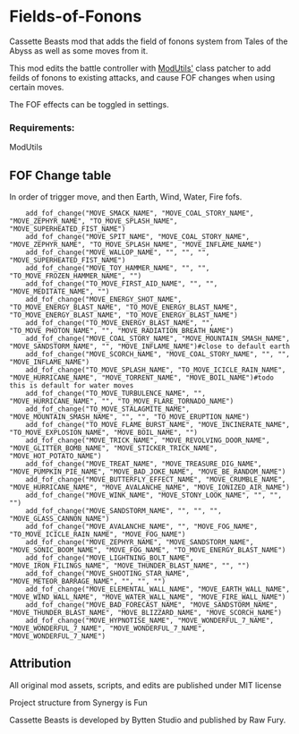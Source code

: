 # Fields-of-Fonons
Cassette Beasts mod that adds the field of fonons system from Tales of the Abyss as well as some moves from it.

This mod edits the battle controller with [ModUtils'](https://github.com/Yukitty/CassetteBeasts-modutils) class patcher to add feilds of fonons to existing attacks, and cause FOF changes when using certain moves.

The FOF effects can be toggled in settings.

### Requirements:
ModUtils

## FOF Change table
In order of trigger move, and then Earth, Wind, Water, Fire fofs.
```
	add_fof_change("MOVE_SMACK_NAME", "MOVE_COAL_STORY_NAME", "MOVE_ZEPHYR_NAME", "TO_MOVE_SPLASH_NAME", "MOVE_SUPERHEATED_FIST_NAME")
	add_fof_change("MOVE_SPIT_NAME", "MOVE_COAL_STORY_NAME", "MOVE_ZEPHYR_NAME", "TO_MOVE_SPLASH_NAME", "MOVE_INFLAME_NAME")
	add_fof_change("MOVE_WALLOP_NAME", "", "", "", "MOVE_SUPERHEATED_FIST_NAME")
	add_fof_change("MOVE_TOY_HAMMER_NAME", "", "", "TO_MOVE_FROZEN_HAMMER_NAME", "")
	add_fof_change("TO_MOVE_FIRST_AID_NAME", "", "", "MOVE_MEDITATE_NAME", "")
	add_fof_change("MOVE_ENERGY_SHOT_NAME", "TO_MOVE_ENERGY_BLAST_NAME", "TO_MOVE_ENERGY_BLAST_NAME", "TO_MOVE_ENERGY_BLAST_NAME", "TO_MOVE_ENERGY_BLAST_NAME")
	add_fof_change("TO_MOVE_ENERGY_BLAST_NAME", "", "TO_MOVE_PHOTON_NAME", "", "MOVE_RADIATION_BREATH_NAME")
	add_fof_change("MOVE_COAL_STORY_NAME", "MOVE_MOUNTAIN_SMASH_NAME", "MOVE_SANDSTORM_NAME", "", "MOVE_INFLAME_NAME")#close to default earth
	add_fof_change("MOVE_SCORCH_NAME", "MOVE_COAL_STORY_NAME", "", "", "MOVE_INFLAME_NAME")
	add_fof_change("TO_MOVE_SPLASH_NAME", "TO_MOVE_ICICLE_RAIN_NAME", "MOVE_HURRICANE_NAME", "MOVE_TORRENT_NAME", "MOVE_BOIL_NAME")#todo this is default for water moves
	add_fof_change("TO_MOVE_TURBULENCE_NAME", "", "MOVE_HURRICANE_NAME", "", "TO_MOVE_FLARE_TORNADO_NAME")
	add_fof_change("TO_MOVE_STALAGMITE_NAME", "MOVE_MOUNTAIN_SMASH_NAME", "", "", "TO_MOVE_ERUPTION_NAME")
	add_fof_change("TO_MOVE_FLAME_BURST_NAME", "MOVE_INCINERATE_NAME", "TO_MOVE_EXPLOSION_NAME", "MOVE_BOIL_NAME", "")
	add_fof_change("MOVE_TRICK_NAME", "MOVE_REVOLVING_DOOR_NAME", "MOVE_GLITTER_BOMB_NAME", "MOVE_STICKER_TRICK_NAME", "MOVE_HOT_POTATO_NAME")
	add_fof_change("MOVE_TREAT_NAME", "MOVE_TREASURE_DIG_NAME", "MOVE_PUMPKIN_PIE_NAME", "MOVE_BAD_JOKE_NAME", "MOVE_BE_RANDOM_NAME")
	add_fof_change("MOVE_BUTTERFLY_EFFECT_NAME", "MOVE_CRUMBLE_NAME", "MOVE_HURRICANE_NAME", "MOVE_AVALANCHE_NAME", "MOVE_IONIZED_AIR_NAME")
	add_fof_change("MOVE_WINK_NAME", "MOVE_STONY_LOOK_NAME", "", "", "")
	add_fof_change("MOVE_SANDSTORM_NAME", "", "", "", "MOVE_GLASS_CANNON_NAME")
	add_fof_change("MOVE_AVALANCHE_NAME", "", "MOVE_FOG_NAME", "TO_MOVE_ICICLE_RAIN_NAME", "MOVE_FOG_NAME")
	add_fof_change("MOVE_ZEPHYR_NAME", "MOVE_SANDSTORM_NAME", "MOVE_SONIC_BOOM_NAME", "MOVE_FOG_NAME", "TO_MOVE_ENERGY_BLAST_NAME")
	add_fof_change("MOVE_LIGHTNING_BOLT_NAME", "MOVE_IRON_FILINGS_NAME", "MOVE_THUNDER_BLAST_NAME", "", "")
	add_fof_change("MOVE_SHOOTING_STAR_NAME", "MOVE_METEOR_BARRAGE_NAME", "", "", "")
	add_fof_change("MOVE_ELEMENTAL_WALL_NAME", "MOVE_EARTH_WALL_NAME", "MOVE_WIND_WALL_NAME", "MOVE_WATER_WALL_NAME", "MOVE_FIRE_WALL_NAME")
	add_fof_change("MOVE_BAD_FORECAST_NAME", "MOVE_SANDSTORM_NAME", "MOVE_THUNDER_BLAST_NAME", "MOVE_BLIZZARD_NAME", "MOVE_SCORCH_NAME")
	add_fof_change("MOVE_HYPNOTISE_NAME", "MOVE_WONDERFUL_7_NAME", "MOVE_WONDERFUL_7_NAME", "MOVE_WONDERFUL_7_NAME", "MOVE_WONDERFUL_7_NAME")
```

## Attribution
All original mod assets, scripts, and edits are published under MIT license

Project structure from Synergy is Fun

Cassette Beasts is developed by Bytten Studio and published by Raw Fury.